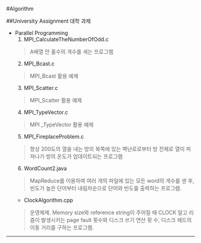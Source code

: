 

#Algorithm

##University Assignment 대학 과제
 - Parallel Programming
    1. MPI_CalculateTheNumberOfOdd.c
    > A배열 안 홀수의 개수를 세는 프로그램
    2. MPI_Bcast.c
    > MPI_Bcast 활용 예제
    3. MPI_Scatter.c
    > MPI_Scatter 활용 예제
    4. MPI_TypeVector.c
    > MPI _TypeVector 활용 예제
    5. MPI_FireplaceProblem.c
    > 항상 200도의 열을 내는 방의 북쪽에 있는 벽난로로부터 방 전체로 열이 퍼져나가 방의 온도가 업데이트되는 프로그램
    6. WordCount2.java
    > MapReduce를 이용하여 여러 개의 파일에 있는 모든 word의 개수를 센 후, 빈도가 높은 단어부터 내림차순으로 단어와 빈도를 출력하는 프로그램.
    - ClockAlgorithm.cpp
    >운영체제. Memory size와 reference string이 주어질 때 CLOCK 알고
리즘이 발생시키는 page fault 횟수와 디스크 쓰기 연산 횟
수, 디스크 헤드의 이동 거리를 구하는 프로그램.
***